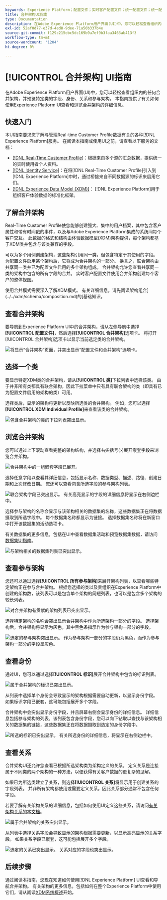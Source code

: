 ```yaml
---
keywords: Experience Platform；配置文件；实时客户配置文件；统一配置文件；统一配置文件；配置文件；rtcp；启用配置文件；启用配置文件；合并架构；UNION PROFILE；合并配置文件
title: 合并架构UI指南
type: Documentation
description: 在Adobe Experience Platform用户界面(UI)中，您可以轻松查看组织内的任何合并架构，并预览特定类的字段、身份、关系和参与架构。 本指南提供了有关如何使用Experience Platform UI查看和浏览合并架构的详细信息。
exl-id: 52af0d77-e37d-4ed8-9dee-71a50b337b4e
source-git-commit: f129c215ebc5dc169b9a7ef9b3faa3463ab413f3
workflow-type: tm+mt
source-wordcount: '1204'
ht-degree: 0%

---
```


# [!UICONTROL 合并架构] UI指南

在Adobe Experience Platform用户界面(UI)中，您可以轻松查看组织内的任何合并架构，并预览特定类的字段、身份、关系和参与架构。 本指南提供了有关如何使用Experience Platform UI查看和浏览合并架构的详细信息。

## 快速入门

本UI指南要求您了解与管理Real-time Customer Profile数据有关的各种[!DNL Experience Platform]服务。 在阅读本指南或使用UI之前，请查看以下服务的文档：

* [[!DNL Real-Time Customer Profile]](../home.md)：根据来自多个源的汇总数据，提供统一的实时使用者个人资料。
* [[!DNL Identity Service]](../../identity-service/home.md)：在将[!DNL Real-Time Customer Profile]引入到[!DNL Experience Platform]中时，通过桥接来自不同数据源的标识来启用它们。
* [[!DNL Experience Data Model (XDM)]](../../xdm/home.md)： [!DNL Experience Platform]用于组织客户体验数据的标准化框架。

## 了解合并架构

Real-Time Customer Profile使您能够创建强大、集中的用户档案，其中包含客户属性和带有时间戳的事件，以及与Adobe Experience Platform集成的系统间每个客户交互。 此数据的格式和结构由体验数据模型(XDM)架构提供，每个架构都基于XDM类并包含与该类兼容的字段。

可以为多个用例创建架构，这些架构引用同一类，但包含特定于其使用的字段。 为配置文件启用某个架构后，它将成为合并架构的一部分。 换言之，联合架构由共享同一类并已为配置文件启用的多个架构组成。 合并架构允许您查看共享同一类的架构中包含的所有字段的合并。 实时客户配置文件使用合并架构创建每个客户的整体视图。

使用合并模式需要深入了解XDM模式。 有关详细信息，请先阅读架构组合](../../xdm/schema/composition.md)的[基础知识。

## 查看合并架构

要导航到Experience Platform UI中的合并架构，请从左侧导航中选择&#x200B;**[!UICONTROL 配置文件]**，然后选择&#x200B;**[!UICONTROL 合并架构]**&#x200B;选项卡。 将打开[!UICONTROL 合并架构]选项卡以显示当前选定类的合并架构。

![将显示“合并架构”页面，并突出显示“配置文件和合并架构”选项卡。](../images/union-schema/landing.png)

## 选择一个类

要显示特定XDM类的合并架构，请从&#x200B;**[!UICONTROL 类]**&#x200B;下拉列表中选择该类。 由于并非所有类都具有联合架构，因此下拉菜单中只有具有联合架构的类（即具有已为配置文件启用的架构的类）可用。

选择类后，显示的架构将更新以反映所选类的合并架构。 例如，您可以选择&#x200B;**[!UICONTROL XDM Individual Profile]**&#x200B;来查看该类的合并架构。

![包含合并架构的类的下拉列表突出显示。](../images/union-schema/class.png)

## 浏览合并架构

您可以通过上下滚动查看完整的架构结构，并选择右尖括号(`>`)展开嵌套字段来浏览合并架构。

![合并架构中的一组嵌套字段已展开。](../images/union-schema/explore.png)

选择任意字段以查看其详细信息，包括显示名称、数据类型、描述、路径、创建日期和上次修改日期。 您还可以查看包含所选字段的参与架构列表。

![联合架构字段已突出显示。 有关高亮显示的字段的详细信息将显示在右侧边栏中。](../images/union-schema/explore-field.png)

选择参与架构的名称会显示与该架构相关的数据集的名称，这些数据集正在将数据摄取到所选字段中。 每个数据集名称都显示为链接。 选择数据集名称将在新窗口中打开该数据集的活动选项卡。

有关数据集的更多信息，包括在UI中查看数据集活动和预览数据集数据，请访问[数据集UI指南](../../catalog/datasets/user-guide.md)。

![与架构相关的数据集列表已突出显示。](../images/union-schema/datasets.png)

## 查看参与架构

您还可以通过选择&#x200B;**[!UICONTROL 所有参与架构]**&#x200B;来展开架构列表，以查看哪些特定架构正在参与合并架构。 根据您选择的类以及贵组织在Experience Platform中创建的架构数，该列表可以是包含单个架构的简短列表，也可以是包含多个架构的较长列表。

![对合并架构有贡献的架构列表已突出显示。](../images/union-schema/contributing-schemas.png)

选择特定架构的名称会突出显示合并架构中作为所选架构一部分的字段。 选择架构后，合并架构将显示为灰色，其中黑色条指示作为参与架构一部分的字段。

![选定的参与架构突出显示。 作为参与架构一部分的字段仍为黑色，而作为参与架构一部分的字段呈灰色。](../images/union-schema/select-schema.png)

## 查看身份

通过UI，您可以通过选择&#x200B;**[!UICONTROL 标识]**&#x200B;展开合并架构中包含的标识列表。

![属于合并架构的标识已突出显示。](../images/union-schema/identities.png)

从列表中选择单个身份会导致显示的架构根据需要自动更新，以显示身份字段。 如果标识字段已嵌套，这可能包括展开多个字段。

合并架构中会突出显示身份字段，并且屏幕右侧会显示身份的详细信息。 详细信息包括参与架构的列表，该列表包含身份字段，您可以向下钻取以查找与该架构相关的数据集的链接，这些数据集正在将数据摄取到选定的身份字段中。

![所选的标识已突出显示。 有关所选身份的详细信息，将显示在右侧边栏中。](../images/union-schema/select-identity.png)

## 查看关系

合并架构UI还允许您查看已根据所选架构类为架构定义的关系。 定义关系是连接属于不同类的两个架构的一种方法，以便获得有关客户数据的更复杂的见解。

如果已为所选类建立了关系，则选择&#x200B;**[!UICONTROL 关系]**&#x200B;将显示用于创建关系的字段列表。 并非所有架构都使用或需要定义关系，因此关系部分通常不包含任何字段。

若要了解有关架构关系的详细信息，包括如何使用UI定义这些关系，请访问[有关架构关系的本文档](../../xdm/tutorials/relationship-ui.md)。

![属于合并架构的关系突出显示。](../images/union-schema/relationships.png)

从列表中选择关系字段会导致显示的架构根据需要更新，以显示高亮显示的关系字段。 如果关系字段已嵌套，这可能包括展开多个字段。

![选定的关系已突出显示。 关系对应的字段也突出显示。](../images/union-schema/select-relationship.png)

## 后续步骤

通过阅读本指南，您现在知道如何使用[!DNL Experience Platform] UI查看和导航合并架构。 有关架构的更多信息，包括如何在整个Experience Platform中使用它们，请从阅读[XDM系统概述](../../xdm/home.md)开始。
